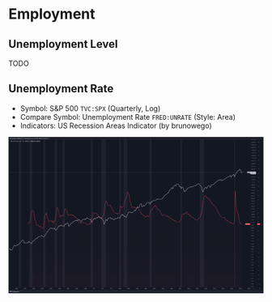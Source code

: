 # Employment

<!--
SPY is ETF
^GSPC is Price Index
-->

## Unemployment Level

TODO

## Unemployment Rate

- Symbol: S&P 500 `TVC:SPX` (Quarterly, Log)
- Compare Symbol: Unemployment Rate `FRED:UNRATE` (Style: Area)
- Indicators: US Recession Areas Indicator (by brunowego)

![Unemployment Rate](/assets/images/macroeconomics/spx-unrate-recession.png)
